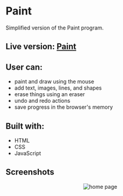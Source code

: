 # Paint

Simplified version of the Paint program.

## Live version: [Paint](https://paint-inithar.netlify.app/)

## User can:

- paint and draw using the mouse
- add text, images, lines, and shapes
- erase things using an eraser
- undo and redo actions
- save progress in the browser's memory

## Built with:

- HTML
- CSS
- JavaScript

## Screenshots

<p align="center">
  <img src="https://user-images.githubusercontent.com/72702964/235316600-b59fc73f-0518-4cd9-a298-87938223a969.png" alt="home page">
</p>
